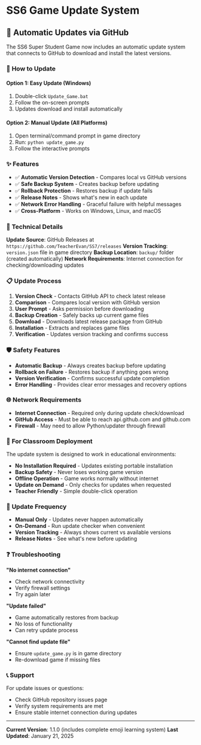 # SS6 Game Update System

## 🎯 **Automatic Updates via GitHub**

The SS6 Super Student Game now includes an automatic update system that connects to GitHub to download and install the latest versions.

### 🚀 **How to Update**

#### Option 1: Easy Update (Windows)

1. Double-click `Update_Game.bat`
2. Follow the on-screen prompts
3. Updates download and install automatically

#### Option 2: Manual Update (All Platforms)

1. Open terminal/command prompt in game directory
2. Run: `python update_game.py`
3. Follow the interactive prompts

### ✨ **Features**

- ✅ **Automatic Version Detection** - Compares local vs GitHub versions
- ✅ **Safe Backup System** - Creates backup before updating
- ✅ **Rollback Protection** - Restores backup if update fails
- ✅ **Release Notes** - Shows what's new in each update
- ✅ **Network Error Handling** - Graceful failure with helpful messages
- ✅ **Cross-Platform** - Works on Windows, Linux, and macOS

### 🔧 **Technical Details**

**Update Source**: GitHub Releases at `https://github.com/TeacherEvan/SS7/releases`
**Version Tracking**: `version.json` file in game directory
**Backup Location**: `backup/` folder (created automatically)
**Network Requirements**: Internet connection for checking/downloading updates

### 📋 **Update Process**

1. **Version Check** - Contacts GitHub API to check latest release
2. **Comparison** - Compares local version with GitHub version  
3. **User Prompt** - Asks permission before downloading
4. **Backup Creation** - Safely backs up current game files
5. **Download** - Downloads latest release package from GitHub
6. **Installation** - Extracts and replaces game files
7. **Verification** - Updates version tracking and confirms success

### 🛡️ **Safety Features**

- **Automatic Backup** - Always creates backup before updating
- **Rollback on Failure** - Restores backup if anything goes wrong
- **Version Verification** - Confirms successful update completion
- **Error Handling** - Provides clear error messages and recovery options

### 🌐 **Network Requirements**

- **Internet Connection** - Required only during update check/download
- **GitHub Access** - Must be able to reach api.github.com and github.com
- **Firewall** - May need to allow Python/updater through firewall

### 📱 **For Classroom Deployment**

The update system is designed to work in educational environments:

- **No Installation Required** - Updates existing portable installation
- **Backup Safety** - Never loses working game version
- **Offline Operation** - Game works normally without internet
- **Update on Demand** - Only checks for updates when requested
- **Teacher Friendly** - Simple double-click operation

### 🔄 **Update Frequency**

- **Manual Only** - Updates never happen automatically
- **On-Demand** - Run update checker when convenient
- **Version Tracking** - Always shows current vs available versions
- **Release Notes** - See what's new before updating

### ❓ **Troubleshooting**

**"No internet connection"**

- Check network connectivity
- Verify firewall settings
- Try again later

**"Update failed"**

- Game automatically restores from backup
- No loss of functionality
- Can retry update process

**"Cannot find update file"**

- Ensure `update_game.py` is in game directory
- Re-download game if missing files

### 📞 **Support**

For update issues or questions:

- Check GitHub repository issues page
- Verify system requirements are met  
- Ensure stable internet connection during updates

---

**Current Version**: 1.1.0 (includes complete emoji learning system)
**Last Updated**: January 21, 2025
